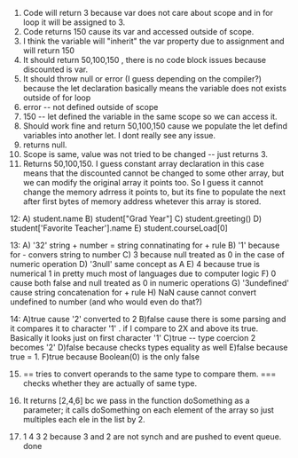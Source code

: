 1. Code will return 3 because var does not care about scope and in for loop it will be assigned to 3.
2. Code returns 150 cause its var and accessed outside of scope.
3. I think the variable will "inherit" the var property due to assignment and will return 150
4. It should return 50,100,150 , there is no code block issues because discounted is var.
5. It should throw null or error (I guess depending on the compiler?) because the let declaration basically means the variable does not exists outside of for loop
6. error -- not defined outside of scope
7. 150 -- let defined the variable in the same scope so we can access it.
8. Should work fine and return 50,100,150 cause we populate the let defind variables into another let. I dont really see any issue.
9. returns null.
10. Scope is same, value was not tried to be changed -- just returns 3.
11. Returns 50,100,150. I guess constant array declaration in this case means that the discounted cannot be changed to some other array, but we can modify the original array it points too. So I guess it cannot change the memory adrress it points to, but its fine to populate the next after first bytes of memory address whetever this array is stored. 

12:
A) student.name 
B) student["Grad Year"]
C) student.greeting()
D) student['Favorite Teacher'].name
E) student.courseLoad[0]

 13:
 A) '32' string + number = string connatinating for + rule 
 B) '1' because for - convers string to number 
 C) 3 because null treated as 0 in the case of numeric operation
D) '3null' same concept as A 
E) 4 because true is numerical 1 in pretty much most of languages due to computer logic 
F) 0 cause both false and null treated as 0 in numeric operations
G) '3undefined' cause string concatenation for + rule 
H) NaN cause cannot convert undefined to number (and who would even do that?)

14: 
A)true cause '2' converted to 2
B)false cause there is some parsing and it compares it to character '1' . if I compare to 2X and above its true. Basically it looks just on first character '1'
C)true -- type coercion 2 becomes '2'
D)false because checks types equality as well 
E)false because true = 1. 
F)true because Boolean(0) is the only false 

15) == tries to convert operands to the same type to compare them. === checks whether they are actually of same type.

17) It returns [2,4,6] bc we pass in the function doSomething as a parameter; it calls doSomething on each element of the array so just multiples each ele in the list by 2.

19) 1 4 3 2 because 3 and 2 are not synch and are pushed to event queue.  done  
 
